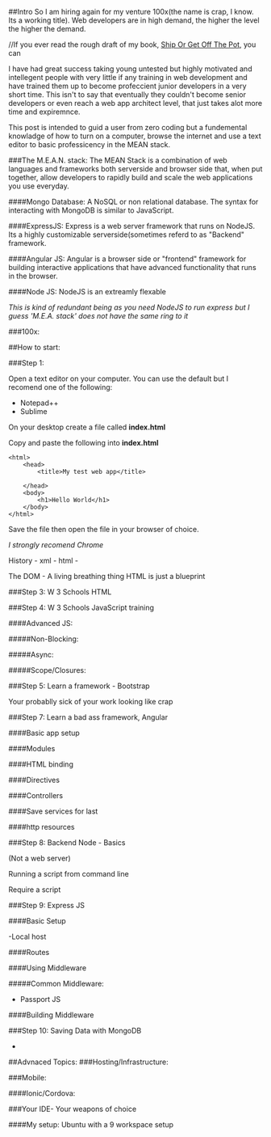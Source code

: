 ##Intro
So I am hiring again for my venture 100x(the name is crap, I know. Its a working title). Web developers are in high demand, the higher the level the higher the demand.

//If you ever read the rough draft of my book, [Ship Or Get Off The Pot](), you can

I have had great success taking young untested but highly motivated and intellegent people with very little if any training in web development and have trained them up to become profeccient junior developers in a very short time. This isn't to say that eventually they couldn't become senior developers or even reach a web app architect level, that just takes alot more time and expiremnce.




This post is intended to guid a user from zero coding but a fundemental knowladge of how to turn on a computer, browse the internet and use a text editor to basic professicency in the MEAN stack.

###The M.E.A.N. stack:
The MEAN Stack is a combination of web languages and frameworks both serverside and browser side that, when put together, allow developers to rapidly build and scale the web applications you use everyday.


####Mongo Database: 
A NoSQL or non relational database. The syntax for interacting with MongoDB is similar to JavaScript.

####ExpressJS:
Express is a web server framework that runs on NodeJS. Its a highly customizable serverside(sometimes referd to as "Backend" framework.

####Angular JS:
Angular is a browser side or "frontend" framework for building interactive applications that have advanced functionality that runs in the browser.

####Node JS:
NodeJS is an extreamly flexable 


_This is kind of redundant being as you need NodeJS to run express but I guess 'M.E.A. stack' does not have the same ring to it_

###100x:


##How to start:

###Step 1:

Open a text editor on your computer. You can use the default but I recomend one of the following:

* Notepad++
* Sublime

On your desktop create a file called **index.html**

Copy and paste the following into **index.html**

```
<html>
    <head>
        <title>My test web app</title>

    </head>
    <body>
        <h1>Hello World</h1>
    </body>
</html>
```

Save the file then open the file in your browser of choice.

_I strongly recomend Chrome_


History - xml - html - 

The DOM - A living breathing thing
HTML is just a blueprint

###Step 3:
W 3 Schools HTML 

###Step 4:
W 3 Schools JavaScript training


####Advanced JS:

#####Non-Blocking:

#####Async:

#####Scope/Closures:



###Step 5:
Learn a framework - Bootstrap

Your probablly sick of your work looking like crap


###Step 7:
Learn a bad ass framework, Angular



####Basic app setup

####Modules

####HTML binding

####Directives

####Controllers

####Save services for last

####http resources

###Step 8:
Backend  Node - Basics

(Not a web server)


Running a script from command line

Require a script

###Step 9:
Express JS

####Basic Setup

-Local host

####Routes

####Using Middleware

#####Common Middleware:

* Passport JS

####Building Middleware


###Step 10:
Saving Data with MongoDB

-

##Advnaced Topics:
###Hosting/Infrastructure:



###Mobile:

####Ionic/Cordova:


###Your IDE- Your weapons of choice


####My setup:
Ubuntu with a 9 workspace setup
